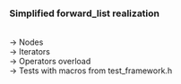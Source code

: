<h3>Simplified forward_list realization</h3><br>
-> Nodes<br>
-> Iterators<br>
-> Operators overload<br>
-> Tests with macros from test_framework.h


